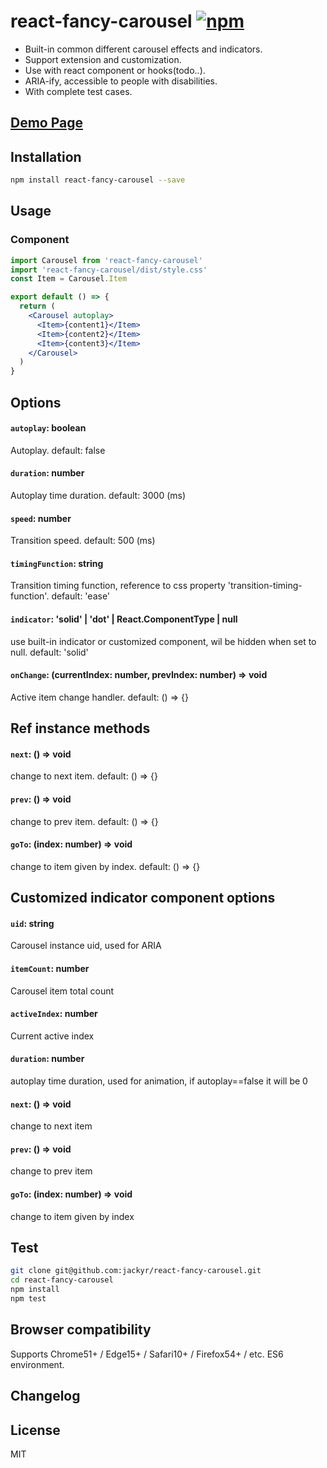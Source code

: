 # react-fancy-carousel [![npm](https://img.shields.io/npm/v/react-fancy-carousel.svg?style=flat-square)](https://www.npmjs.com/package/react-fancy-carousel)
- Built-in common different carousel effects and indicators.
- Support extension and customization.
- Use with react component or hooks(todo..).
- ARIA-ify, accessible to people with disabilities.
- With complete test cases.

## [Demo Page](https://jackyr.github.io/react-fancy-carousel/site/)

## Installation
```sh
npm install react-fancy-carousel --save
```

## Usage
### Component
```jsx
import Carousel from 'react-fancy-carousel'
import 'react-fancy-carousel/dist/style.css'
const Item = Carousel.Item

export default () => {
  return (
    <Carousel autoplay>
      <Item>{content1}</Item>
      <Item>{content2}</Item>
      <Item>{content3}</Item>
    </Carousel>
  )
}
```

<!-- ### Hooks
```jsx
import { useImageCarousel } from 'react-fancy-carousel'
import 'react-fancy-carousel/style.css'

export default () => {
  const imageCarousel = useImageCarousel({
    images: ['1.png', '2.png', '3.png'],
    autoplay: true,
  })
  return (
    <div>{imageCarousel}</div>
  )
}
``` -->

## Options
#### `autoplay`: boolean
Autoplay. default: false

#### `duration`: number
Autoplay time duration. default: 3000 (ms)

#### `speed`: number
Transition speed. default: 500 (ms)

#### `timingFunction`: string
Transition timing function, reference to css property 'transition-timing-function'. default: 'ease'

#### `indicator`: 'solid' | 'dot' | React.ComponentType | null
use built-in indicator or customized component, wil be hidden when set to null. default: 'solid'

#### `onChange`: (currentIndex: number, prevIndex: number) => void
Active item change handler. default: () => {}

## Ref instance methods
#### `next`: () => void
change to next item. default: () => {}

#### `prev`: () => void
change to prev item. default: () => {}

#### `goTo`: (index: number) => void
change to item given by index. default: () => {}

## Customized indicator component options
#### `uid`: string
Carousel instance uid, used for ARIA

#### `itemCount`: number
Carousel item total count

#### `activeIndex`: number
Current active index

#### `duration`: number
autoplay time duration, used for animation, if autoplay==false it will be 0

#### `next`: () => void
change to next item

#### `prev`: () => void
change to prev item

#### `goTo`: (index: number) => void
change to item given by index

## Test
```sh
git clone git@github.com:jackyr/react-fancy-carousel.git
cd react-fancy-carousel
npm install
npm test
```

## Browser compatibility
Supports Chrome51+ / Edge15+ / Safari10+ / Firefox54+ / etc. ES6 environment.

## Changelog

## License
MIT